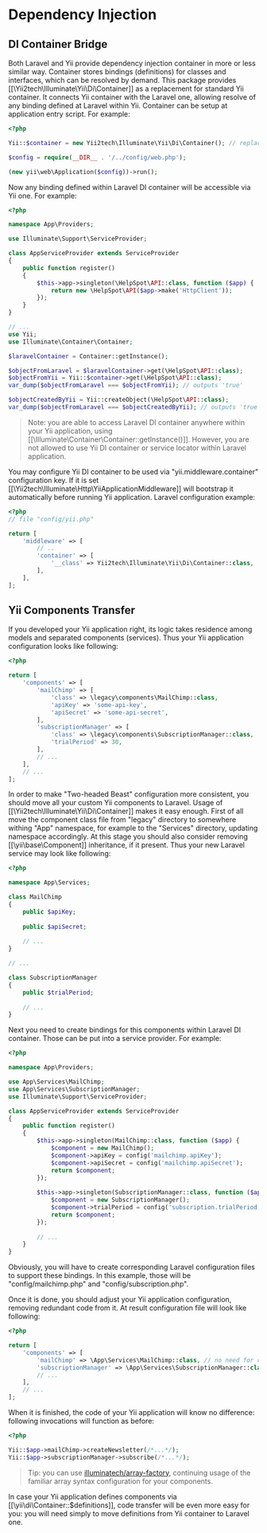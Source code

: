 Dependency Injection
====================

DI Container Bridge <span id="di-container-bridge"></span>
-------------------

Both Laravel and Yii provide dependency injection container in more or less similar way.
Container stores bindings (definitions) for classes and interfaces, which can be resolved by demand.
This package provides [[\Yii2tech\Illuminate\Yii\Di\Container]] as a replacement for standard Yii container.
It connects Yii container with the Laravel one, allowing resolve of any binding defined at Laravel within Yii.
Container can be setup at application entry script. For example:

```php
<?php

Yii::$container = new Yii2tech\Illuminate\Yii\Di\Container(); // replace standard Yii DI container

$config = require(__DIR__ . '/../config/web.php');

(new yii\web\Application($config))->run();
```

Now any binding defined within Laravel DI container will be accessible via Yii one. For example:

```php
<?php

namespace App\Providers;

use Illuminate\Support\ServiceProvider;

class AppServiceProvider extends ServiceProvider
{
    public function register()
    {
        $this->app->singleton(\HelpSpot\API::class, function ($app) {
            return new \HelpSpot\API($app->make('HttpClient'));
        });
    }
}

// ...
use Yii;
use Illuminate\Container\Container;

$laravelContainer = Container::getInstance();

$objectFromLaravel = $laravelContainer->get(\HelpSpot\API::class);
$objectFromYii = Yii::$container->get(\HelpSpot\API::class);
var_dump($objectFromLaravel === $objectFromYii); // outputs 'true'

$objectCreatedByYii = Yii::createObject(\HelpSpot\API::class);
var_dump($objectFromLaravel === $objectCreatedByYii); // outputs 'true'
```

> Note: you are able to access Laravel DI container anywhere within your Yii application, using [[\Illuminate\Container\Container::getInstance()]].
  However, you are not allowed to use Yii DI container or service locator within Laravel application.

You may configure Yii DI container to be used via "yii.middleware.container" configuration key. If it is set [[\Yii2tech\Illuminate\Http\YiiApplicationMiddleware]]
will bootstrap it automatically before running Yii application. Laravel configuration example:

```php
<?php
// file "config/yii.php"

return [
    'middleware' => [
        // ..
        'container' => [
            '__class' => Yii2tech\Illuminate\Yii\Di\Container::class,
        ],
    ],
];
```


Yii Components Transfer <span id="di-container-bridge"></span>
-----------------------

If you developed your Yii application right, its logic takes residence among models and separated components (services).
Thus your Yii application configuration looks like following:

```php
<?php

return [
    'components' => [
        'mailChimp' => [
            'class' => \legacy\components\MailChimp::class,
            'apiKey' => 'some-api-key',
            'apiSecret' => 'some-api-secret',
        ],
        'subscriptionManager' => [
            'class' => \legacy\components\SubscriptionManager::class,
            'trialPeriod' => 30,
        ],
        // ...
    ],
    // ...
];
```

In order to make "Two-headed Beast" configuration more consistent, you should move all your custom Yii components to Laravel.
Usage of [[\Yii2tech\Illuminate\Yii\Di\Container]] makes it easy enough. First of all move the component class file from
"legacy" directory to somewhere withing "App" namespace, for example to the "Services" directory, updating namespace accordingly.
At this stage you should also consider removing [[\yii\base\Component]] inheritance, if it present. Thus your new Laravel
service may look like following:

```php
<?php

namespace App\Services;

class MailChimp
{
    public $apiKey;
    
    public $apiSecret;
    
    // ...
}

// ...

class SubscriptionManager
{
    public $trialPeriod;
    
    // ...
}
```

Next you need to create bindings for this components within Laravel DI container. Those can be put into a service provider.
For example:

```php
<?php

namespace App\Providers;

use App\Services\MailChimp;
use App\Services\SubscriptionManager;
use Illuminate\Support\ServiceProvider;

class AppServiceProvider extends ServiceProvider
{
    public function register()
    {
        $this->app->singleton(MailChimp::class, function ($app) {
            $component = new MailChimp();
            $component->apiKey = config('mailchimp.apiKey');
            $component->apiSecret = config('mailchimp.apiSecret');
            return $component;
        });
        
        $this->app->singleton(SubscriptionManager::class, function ($app) {
            $component = new SubscriptionManager();
            $component->trialPeriod = config('subscription.trialPeriod');
            return $component;
        });
        
        // ...
    }
}
```

Obviously, you will have to create corresponding Laravel configuration files to support these bindings. In this example,
those will be "config/mailchimp.php" and "config/subscription.php".

Once it is done, you should adjust your Yii application configuration, removing redundant code from it. At result configuration
file will look like following:

```php
<?php

return [
    'components' => [
        'mailChimp' => \App\Services\MailChimp::class, // no need for configuration as it is handled by Laravel DI container
        'subscriptionManager' => \App\Services\SubscriptionManager::class, // service locator component refers to DI definition 
        // ...
    ],
    // ...
];
```

When it is finished, the code of your Yii application will know no difference: following invocations will function as before:

```php
<?php

Yii::$app->mailChimp->createNewsletter(/*...*/);
Yii::$app->subscriptionManager->subscribe(/*...*/);
```

> Tip: you can use [illuminatech/array-factory](https://github.com/illuminatech/array-factory), continuing usage of the familiar
  array syntax configuration for your components.

In case your Yii application defines components via [[\yii\di\Container::$definitions]], code transfer will be even more
easy for you: you will need simply to move definitions from Yii container to Laravel one.
